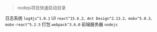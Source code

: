 >nodejs项目快速启动目录

 日志系统    `log4js^1.0.1`
 UI    `react^15.6.2、Ant Design^2.13.2、mobx^5.0.3、mobx-react^5.2.5`
 打包    `webpack^3.6.0`
 前端服务器    `nodejs`

